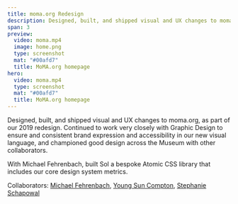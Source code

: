 ```yaml
---
title: moma.org Redesign
description: Designed, built, and shipped visual and UX changes to moma.org, as part of our 2019 redesign.
span: 3
preview: 
  video: moma.mp4
  image: home.png
  type: screenshot
  mat: "#00afd7"
  title: MoMA.org homepage
hero:
  video: moma.mp4
  type: screenshot
  mat: "#00afd7"
  title: MoMA.org homepage
---
```


Designed, built, and shipped visual and UX changes to moma.org, as part of our 2019 redesign. Continued to work very closely with Graphic Design to ensure and consistent brand expression and accessibility in our new visual language, and championed good design across the Museum with other collaborators.

With Michael Fehrenbach, built Sol a bespoke Atomic CSS library that includes our core design system metrics.

Collaborators: [Michael Fehrenbach](https://michaelfehrenbach.com/), [Young Sun Compton](https://www.ysc.gd/), [Stephanie Schapowal](https://stephanieschapowal.com/)